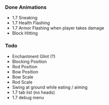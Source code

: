 ### Done Animations
- 1.7 Sneaking
- 1.7 Health Flashing
- 1.7 Armor Flashing when player takes damage
- Block Hitting

### Todo
- Enchantment Glint (?)
- Blocking Position
- Rod Position
- Bow Position
- Bow Scale
- Rod Scale
- Swing at ground while eating / aiming
- 1.7 tab list (no heads)
- 1.7 debug menu